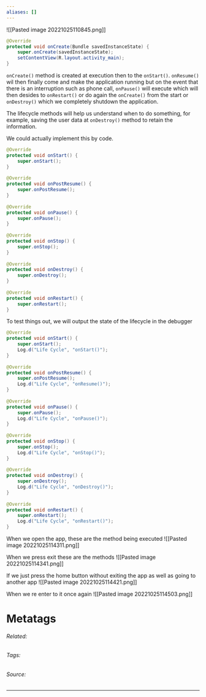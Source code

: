 ```yaml
---
aliases: []
---
```

![[Pasted image 20221025110845.png]]


```java
@Override  
protected void onCreate(Bundle savedInstanceState) {  
    super.onCreate(savedInstanceState);  
    setContentView(R.layout.activity_main);
}
```
 
 `onCreate()` method is created at execution then to the `onStart()`. `onResume()` wil then finally come and make the application running but on the event that there is an interruption such as phone call, `onPause()` will execute which will then desides to `onRestart()` or do again the `onCreate()` from the start or `onDestroy()` which we completely shutdown the application. 

The lifecycle methods will help us understand when to do something, for example, saving the user data at `onDestroy()` method to retain the information. 

We could actually implement this by code.
```java
@Override  
protected void onStart() {  
    super.onStart();  
}  
  
@Override  
protected void onPostResume() {  
    super.onPostResume();  
}  
  
@Override  
protected void onPause() {  
    super.onPause();  
}  
  
@Override  
protected void onStop() {  
    super.onStop();  
}  
  
@Override  
protected void onDestroy() {  
    super.onDestroy();  
}  
  
@Override  
protected void onRestart() {  
    super.onRestart();  
}
```

To test things out, we will output the state of the lifecycle in the debugger
```java
@Override  
protected void onStart() {  
    super.onStart();  
    Log.d("Life Cycle", "onStart()");  
}  
  
@Override  
protected void onPostResume() {  
    super.onPostResume();  
    Log.d("Life Cycle", "onResume()");  
}  
  
@Override  
protected void onPause() {  
    super.onPause();  
    Log.d("Life Cycle", "onPause()");  
}  
  
@Override  
protected void onStop() {  
    super.onStop();  
    Log.d("Life Cycle", "onStop()");  
}  
  
@Override  
protected void onDestroy() {  
    super.onDestroy();  
    Log.d("Life Cycle", "onDestroy()");  
}  
  
@Override  
protected void onRestart() {  
    super.onRestart();  
    Log.d("Life Cycle", "onRestart()");  
}
```

When we open the app, these are the method being executed
![[Pasted image 20221025114311.png]]

When we press exit these are the methods
![[Pasted image 20221025114341.png]]

If we just press the home button without exiting the app as well as going to another app
![[Pasted image 20221025114421.png]]

When we re enter to it once again
![[Pasted image 20221025114503.png]]


# Metatags
###### Related: 
###### Tags: 
###### Source: 

---